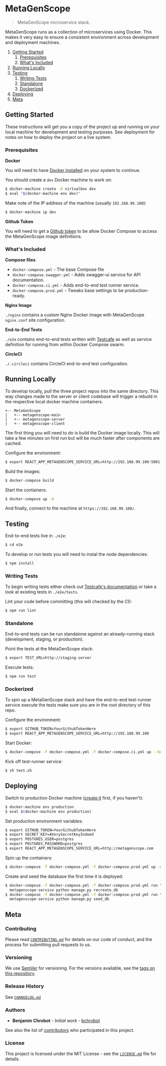 # MetaGenScope

> MetaGenScope microservice stack.

MetaGenScope runs as a collection of microservices using Docker. This makes it very easy to ensure a consistent environment across development and deployment machines.

1. [Getting Started](#getting-started)
    1. [Prerequisites](#prerequisites)
    1. [What's Included](#whats-included)
1. [Running Locally](#running-locally)
1. [Testing](#testing)
    1. [Writing Tests](#writing-tests)
    1. [Standalone](#standalone)
    1. [Dockerized](#dockerized)
1. [Deploying](#deploying)
1. [Meta](#meta)

## Getting Started

These instructions will get you a copy of the project up and running on your local machine for development and testing purposes. See deployment for notes on how to deploy the project on a live system.

### Prerequisites

**Docker**

You will need to have [Docker installed](https://docs.docker.com/engine/installation/) on your system to continue.

You should create a `dev` Docker machine to work on:

```sh
$ docker-machine create -d virtualbox dev
$ eval "$(docker-machine env dev)"
```

Make note of the IP address of the machine (usually `192.168.99.100`):

```sh
$ docker-machine ip dev
```

**Github Token**

You will need to get a [Github token](https://github.com/settings/tokens) to be allow Docker Compose to access the MetaGenScope image definitions.

### What's Included

**Compose files**

+ `docker-compose.yml` - The base Compose file
+ `docker-compose.swagger.yml` - Adds swagger-ui service for API documentation.
+ `docker-compose.ci.yml` - Adds end-to-end test runner service.
+ `docker-compose.prod.yml` - Tweaks base settings to be production-ready.

**Nginx Image**

`./nginx` contains a custom Nginx Docker image with MetaGenScope `nginx.conf` site configuration.

**End-to-End Tests**

`./e2e` contains end-to-end tests written with [Testcafe](https://github.com/DevExpress/testcafe) as well as service definition for running from within Docker Compose swarm.

**CircleCI**

`./.circleci` contains CircleCI end-to-end test configuration.

## Running Locally

To develop locally, pull the three project repos into the same directory. This way changes made to the server or client codebase will trigger a rebuild in the respective local docker machine containers.

```
+-- MetaGenScope
|   +-- metagenscope-main
|   +-- metagenscope-server
|   +-- metagenscope-client

```

The first thing you will need to do is build the Docker image locally. This will take a few minutes on first run but will be much faster after components are cached.

Configure the environment:

```sh
$ export REACT_APP_METAGENSCOPE_SERVICE_URL=http://192.168.99.100:5001
```

Build the images:

```sh
$ docker-compose build
```

Start the containers:

```sh
$ docker-compose up -d
```

And finally, connect to the machine at `https://192.168.99.100/`.

## Testing

End-to-end tests live in `./e2e`:

```sh
$ cd e2e
```

To develop or run tests you will need to instal the node dependencies:

```sh
$ npm install
```

### Writing Tests

To begin writing tests either check out [Testcafe's documentation](https://devexpress.github.io/testcafe/documentation/getting-started/#creating-a-test) or take a look at existing tests in `./e2e/tests`.

Lint your code before committing (this will checked by the CI):

```sh
$ npm run lint
```

### Standalone

End-to-end tests can be run standalone against an already-running stack (development, staging, or production).

Point the tests at the MetaGenScope stack:

```sh
$ export TEST_URL=http://staging-server
```

Execute tests:

```sh
$ npm run test
```

### Dockerized

To spin up a MetaGenScope stack and have the end-to-end test-runner service execute the tests make sure you are in the root directory of this repo.

Configure the environment:

```sh
$ export GITHUB_TOKEN=YourGithubTokenHere
$ export REACT_APP_METAGENSCOPE_SERVICE_URL=http://192.168.99.100
```

Start Docker:

```sh
$ docker-compose -f docker-compose.yml -f docker-compose.ci.yml up --build -d
```

Kick off test-runner service:

```sh
$ sh test.sh
```

## Deploying

Switch to production Docker machine ([create it](https://docs.docker.com/machine/examples/ocean/) first, if you haven't):

```sh
$ docker-machine env production
$ eval $(docker-machine env production)
```

Set production environment variables:

```sh
$ export GITHUB_TOKEN=YourGithubTokenHere
$ export SECRET_KEY=AVerySecretKeyIndeed
$ export POSTGRES_USER=postgres
$ export POSTGRES_PASSWORD=postgres
$ export REACT_APP_METAGENSCOPE_SERVICE_URL=http://metagenscope.com
```

Spin up the containers:

```sh
$ docker-compose -f docker-compose.yml -f docker-compose.prod.yml up -d --build
```

Create and seed the database the first time it is deployed:

```sh
$ docker-compose -f docker-compose.yml -f docker-compose.prod.yml run \
  metagenscope-service python manage.py recreate_db
$ docker-compose -f docker-compose.yml -f docker-compose.prod.yml run \
  metagenscope-service python manage.py seed_db
```

## Meta

### Contributing

Please read [`CONTRIBUTING.md`](CONTRIBUTING.md) for details on our code of conduct, and the process for submitting pull requests to us.

### Versioning

We use [SemVer](http://semver.org/) for versioning. For the versions available, see the [tags on this repository][project-tags].

### Release History

See [`CHANGELOG.md`](CHANGELOG.md)

### Authors

* **Benjamin Chrobot** - _Initial work_ - [bchrobot](https://github.com/bchrobot)

See also the list of [contributors][contributors] who participated in this project.

### License

This project is licensed under the MIT License - see the [`LICENSE.md`](LICENSE.md) file for details.


[project-tags]: https://github.com/bchrobot/metagenscope-main/tags
[contributors]: https://github.com/bchrobot/metagenscope-main/contributors
